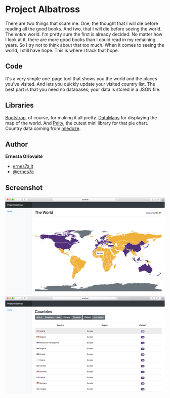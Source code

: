 # Project Albatross

There are two things that scare me. One, the thought that I will die before reading all the good books. And two, that I will die before seeing the world. The _entire_ world. I'm pretty sure the first is already decided. No matter how I look at it, there are more good books than I could read in my remaining years. So I try not to think about that too much. When it comes to seeing the world, I still have hope. This is where I track that hope.

## Code
It's a very simple one-page tool that shows you the world and the places you've visited. And lets you quickly update your visited country list. The best part is that you need no databases; your data is stored in a JSON file.

## Libraries
[Bootstrap](https://getbootstrap.com), of course, for making it all pretty. [DataMaps](https://datamaps.github.io/) for displaying the map of the world. And [Peity](https://benpickles.github.io/peity/), the cutest mini library for that pie chart. Country data coming from [mledoze](https://mledoze.github.io/countries/).

## Author
**Ernesta Orlovaitė**

+ [ernes7a.lt](http://ernes7a.lt)
+ [@ernes7a](http://twitter.com/ernes7a)

## Screenshot
![Project Albatros](screen1.png)
![Project Albatros](screen2.png)
